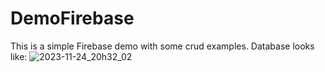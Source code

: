# DemoFirebase
This is a simple Firebase demo with some crud examples.
Database looks like: ![2023-11-24_20h32_02](https://github.com/JVRANKEN/DemoFirebase/assets/18559961/70ed91b1-f0ed-4bd0-bc89-ed8597d19be5)
